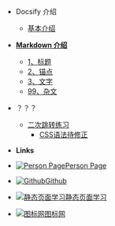 <!-- docs/_sidebar.md -->

- Docsify 介绍
    - [基本介绍](README2.md "这是标题")

- [**Markdown 介绍**](markdown/README.md)
    - [1、标题](markdown/1标题.md)
    - [2、锚点](markdown/2锚点.md)
    - [3、文字](markdown/3文字.md)
    - [99、杂文](markdown/99杂.md)

- ？？？
    - [二次跳转练习](exercise/Vue.md)
        - [CSS语法待修正](exercise/Helpers.md)
 
- **Links**
- [![Person Page](https://icongr.am/entypo/home.svg?size=16&color=808080)Person Page](http://www.boommanpro.cn/)
- [![Github](https://icongram.jgog.in/simple/github.svg?color=808080&size=16)Github](https://github.com/yanghuizhi/)
- [![静态页面学习](../miniimg/钻石-16.svg)静态页面学习](Links/README.md)
- [![图标网](../miniimg/机械-16.svg)图标网](
https://www.iconfont.cn/home/index?spm=a313x.7781069.1998910419.2)
